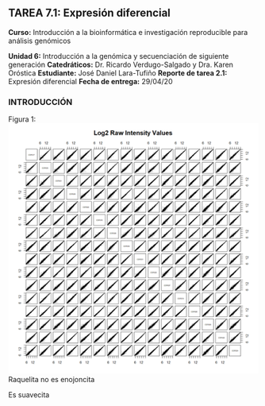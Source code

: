 ## TAREA 7.1: Expresión diferencial
**Curso:** Introducción a la bioinformática e investigación reproducible para análisis genómicos

**Unidad 6:** Introducción a la genómica y secuenciación de siguiente generación
**Catedráticos:** Dr. Ricardo Verdugo-Salgado y Dra. Karen Oróstica
**Estudiante:** José Daniel Lara-Tufiño
**Reporte de tarea 2.1:** Expresión diferencial
**Fecha de entrega:** 29/04/20

### INTRODUCCIÓN







Figura 1: 
![alt text](https://github.com/jdaniellt/Figura-1.-Diagrama-de-caja-de-datos-sin-procesar-en-escala-log-por-microarreglo-y-calidad-de-sonda./blob/master/Pairs_scatter_log2.png)
Raquelita no es enojoncita

Es suavecita
